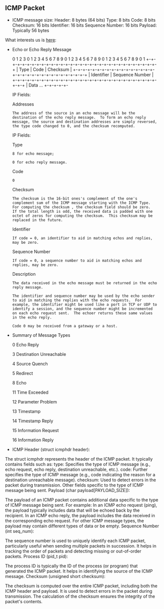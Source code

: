 ## ICMP Packet
- ICMP message size:
Header: 8 bytes (64 bits)
Type: 8 bits
Code: 8 bits
Checksum: 16 bits
Identifier: 16 bits
Sequence Number: 16 bits
Payload: Typically 56 bytes

What interests us is [here](https://datatracker.ietf.org/doc/html/rfc792):

- Echo or Echo Reply Message

    0                   1                   2                   3
    0 1 2 3 4 5 6 7 8 9 0 1 2 3 4 5 6 7 8 9 0 1 2 3 4 5 6 7 8 9 0 1
   +-+-+-+-+-+-+-+-+-+-+-+-+-+-+-+-+-+-+-+-+-+-+-+-+-+-+-+-+-+-+-+-+
   |     Type      |     Code      |          Checksum             |
   +-+-+-+-+-+-+-+-+-+-+-+-+-+-+-+-+-+-+-+-+-+-+-+-+-+-+-+-+-+-+-+-+
   |           Identifier          |        Sequence Number        |
   +-+-+-+-+-+-+-+-+-+-+-+-+-+-+-+-+-+-+-+-+-+-+-+-+-+-+-+-+-+-+-+-+
   |     Data ...
   +-+-+-+-+-

   IP Fields:

   Addresses

      The address of the source in an echo message will be the
      destination of the echo reply message.  To form an echo reply
      message, the source and destination addresses are simply reversed,
      the type code changed to 0, and the checksum recomputed.

   IP Fields:

   Type

      8 for echo message;

      0 for echo reply message.

   Code

      0

   Checksum

      The checksum is the 16-bit ones's complement of the one's
      complement sum of the ICMP message starting with the ICMP Type.
      For computing the checksum , the checksum field should be zero.
      If the total length is odd, the received data is padded with one
      octet of zeros for computing the checksum.  This checksum may be
      replaced in the future.

   Identifier

      If code = 0, an identifier to aid in matching echos and replies,
      may be zero.

   Sequence Number



      If code = 0, a sequence number to aid in matching echos and
      replies, may be zero.

   Description

      The data received in the echo message must be returned in the echo
      reply message.

      The identifier and sequence number may be used by the echo sender
      to aid in matching the replies with the echo requests.  For
      example, the identifier might be used like a port in TCP or UDP to
      identify a session, and the sequence number might be incremented
      on each echo request sent.  The echoer returns these same values
      in the echo reply.

      Code 0 may be received from a gateway or a host.

- Summary of Message Types

    0  Echo Reply

    3  Destination Unreachable

    4  Source Quench

    5  Redirect

    8  Echo

   11  Time Exceeded

   12  Parameter Problem

   13  Timestamp

   14  Timestamp Reply

   15  Information Request

   16  Information Reply


- ICMP Header (struct icmphdr header):

The struct icmphdr represents the header of the ICMP packet. It typically contains fields such as:
type: Specifies the type of ICMP message (e.g., echo request, echo reply, destination unreachable, etc.).
code: Further specifies the type of ICMP message (e.g., code indicating the reason for a destination unreachable message).
checksum: Used to detect errors in the packet during transmission.
Other fields specific to the type of ICMP message being sent.
Payload (char payload[PAYLOAD_SIZE]):

The payload of an ICMP packet contains additional data specific to the type of ICMP message being sent. For example:
In an ICMP echo request (ping), the payload typically includes data that will be echoed back by the recipient.
In an ICMP echo reply, the payload includes the data received in the corresponding echo request.
For other ICMP message types, the payload may contain different types of data or be empty.
Sequence Number (int seq_num):

The sequence number is used to uniquely identify each ICMP packet, particularly useful when sending multiple packets in succession. It helps in tracking the order of packets and detecting missing or out-of-order packets.
Process ID (pid_t pid):

The process ID is typically the ID of the process (or program) that generated the ICMP packet. It helps in identifying the source of the ICMP message.
Checksum (unsigned short checksum):

The checksum is computed over the entire ICMP packet, including both the ICMP header and payload. It is used to detect errors in the packet during transmission. The calculation of the checksum ensures the integrity of the packet's contents.